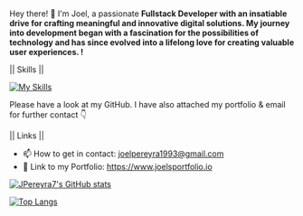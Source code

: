 ###
Hey there! 👋 I'm Joel, a passionate **Fullstack Developer with an insatiable drive for crafting meaningful and innovative digital solutions. My journey into development began with a fascination for the possibilities of technology and has since evolved into a lifelong love for creating valuable user experiences. !**

|| Skills ||

[![My Skills](https://skillicons.dev/icons?i=js,ts,react,vue,nodejs,nextjs,nuxt,express,mysql,mongodb,redux,sequelize,prisma,cypress,jest,tailwind,bootstrap,materialui,powershell,bash,npm,babel,vite,git,netlify,vercel,heroku,html,css,sass,figma,vscode,replit&perline=9)](https://skillicons.dev) 

Please have a look at my GitHub. I have also attached my portfolio & email for further contact 👇

|| Links ||

- 📫 How to get in contact: joelpereyra1993@gmail.com
-  📔 Link to my Portfolio: https://www.joelsportfolio.io

[![JPereyra7's GitHub stats](https://github-readme-stats.vercel.app/api?username=JPereyra7&show_icons=true&theme=aura_dark)](https://github.com/JPereyra7/github-readme-stats)

[![Top Langs](https://github-readme-stats.vercel.app/api/top-langs/?username=JPereyra7&show_icons=true&theme=aura_dark&card_width=465)](https://github.com/JPereyra7/github-readme-stats)

